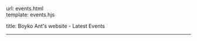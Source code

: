 url:        events.html  
template:   events.hjs

title:      Boyko Ant's website - Latest Events

---